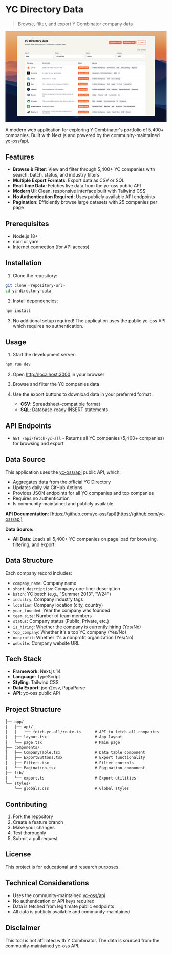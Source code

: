 # YC Directory Data

> Browse, filter, and export Y Combinator company data

![YC Directory Data Screenshot](./public/screenshot.png)

A modern web application for exploring Y Combinator's portfolio of 5,400+ companies. Built with Next.js and powered by the community-maintained [yc-oss/api](https://github.com/yc-oss/api).

## Features

- **Browse & Filter**: View and filter through 5,400+ YC companies with search, batch, status, and industry filters
- **Multiple Export Formats**: Export data as CSV or SQL
- **Real-time Data**: Fetches live data from the yc-oss public API
- **Modern UI**: Clean, responsive interface built with Tailwind CSS
- **No Authentication Required**: Uses publicly available API endpoints
- **Pagination**: Efficiently browse large datasets with 25 companies per page

## Prerequisites

- Node.js 18+
- npm or yarn
- Internet connection (for API access)

## Installation

1. Clone the repository:

```bash
git clone <repository-url>
cd yc-directory-data
```

2. Install dependencies:

```bash
npm install
```

3. No additional setup required! The application uses the public yc-oss API which requires no authentication.

## Usage

1. Start the development server:

```bash
npm run dev
```

2. Open [http://localhost:3000](http://localhost:3000) in your browser

3. Browse and filter the YC companies data

4. Use the export buttons to download data in your preferred format:
   - **CSV**: Spreadsheet-compatible format
   - **SQL**: Database-ready INSERT statements

## API Endpoints

- `GET /api/fetch-yc-all` - Returns all YC companies (5,400+ companies) for browsing and export

## Data Source

This application uses the [yc-oss/api](https://github.com/yc-oss/api) public API, which:

- Aggregates data from the official YC Directory
- Updates daily via GitHub Actions
- Provides JSON endpoints for all YC companies and top companies
- Requires no authentication
- Is community-maintained and publicly available

**API Documentation**: [https://github.com/yc-oss/api](https://github.com/yc-oss/api)

**Data Source:**

- **All Data**: Loads all 5,400+ YC companies on page load for browsing, filtering, and export

## Data Structure

Each company record includes:

- `company_name`: Company name
- `short_description`: Company one-liner description
- `batch`: YC batch (e.g., "Summer 2013", "W24")
- `industry`: Company industry tags
- `location`: Company location (city, country)
- `year_founded`: Year the company was founded
- `team_size`: Number of team members
- `status`: Company status (Public, Private, etc.)
- `is_hiring`: Whether the company is currently hiring (Yes/No)
- `top_company`: Whether it's a top YC company (Yes/No)
- `nonprofit`: Whether it's a nonprofit organization (Yes/No)
- `website`: Company website URL

## Tech Stack

- **Framework**: Next.js 14
- **Language**: TypeScript
- **Styling**: Tailwind CSS
- **Data Export**: json2csv, PapaParse
- **API**: yc-oss public API

## Project Structure

```
├── app/
│   ├── api/
│   │   └── fetch-yc-all/route.ts      # API to fetch all companies
│   ├── layout.tsx                     # App layout
│   └── page.tsx                       # Main page
├── components/
│   ├── CompanyTable.tsx               # Data table component
│   ├── ExportButtons.tsx              # Export functionality
│   ├── Filters.tsx                    # Filter controls
│   └── Pagination.tsx                 # Pagination component
├── lib/
│   └── export.ts                      # Export utilities
└── styles/
    └── globals.css                    # Global styles
```

## Contributing

1. Fork the repository
2. Create a feature branch
3. Make your changes
4. Test thoroughly
5. Submit a pull request

## License

This project is for educational and research purposes.

## Technical Considerations

- Uses the community-maintained [yc-oss/api](https://github.com/yc-oss/api)
- No authentication or API keys required
- Data is fetched from legitimate public endpoints
- All data is publicly available and community-maintained

## Disclaimer

This tool is not affiliated with Y Combinator. The data is sourced from the community-maintained yc-oss API.
